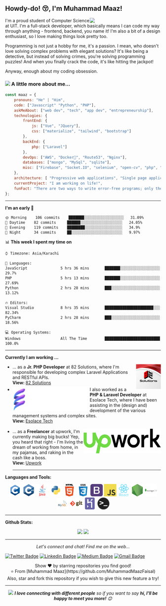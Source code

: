 <h2>Howdy-do! 😚, I'm Muhammad Maaz!</h2>
<img align='right' src="https://media.giphy.com/media/M9gbBd9nbDrOTu1Mqx/giphy.gif" width="230">

<p>I'm a proud student of Computer Science at UIT. I'm a full-stack developer, which basically means I can code my way through anything - frontend, backend, you name it! I'm also a bit of a design enthusiast, so I love making things look pretty too.

Programming is not just a hobby for me, it's a passion. I mean, who doesn't love solving complex problems with elegant solutions? It's like being a detective, but instead of solving crimes, you're solving programming puzzles! And when you finally crack the code, it's like hitting the jackpot!

Anyway, enough about my coding obsession.</p>

### <img src="https://media.giphy.com/media/VgCDAzcKvsR6OM0uWg/giphy.gif" width="50"> A little more about me...  

```javascript
const maaz = {
    pronouns: "He" | "Him",
    code: ["Javascript" "Python", "PHP"],
    askMeAbout: ["web dev", "tech", "app dev", "entrepreneurship"],
    technologies: {
        frontEnd: {
            js: ["Vue", "JQuery"],
            css: ["materialize", "tailwind", "bootstrap"]
        },
        backEnd: {
            php: ["Laravel"]
        },
        devOps: ["AWS", "Docker🐳", "Route53", "Nginx"],
        databases: ["mongo", "MySql", "sqlite"],
        misc: ["Firebase", "Socket.IO", "selenium", "open-cv", "php", "SuiteApp"]
    },
    architecture: [ "Progressive web applications", "Single page applications"],
    currentProject: "I am working on life!",
    funFact: "There are two ways to write error-free programs; only the third one works"
};
```

---
<!--START_SECTION:waka-->
**I'm an early 🐤** 

```text
🌞 Morning    106 commits    ███████░░░░░░░░░░░░░░░░░░   31.09% 
🌆 Daytime    82 commits     ██████░░░░░░░░░░░░░░░░░░░   24.05% 
🌃 Evening    119 commits    ████████░░░░░░░░░░░░░░░░░   34.9% 
🌙 Night      34 commits     ██░░░░░░░░░░░░░░░░░░░░░░░   9.97%

```


📊 **This week I spent my time on** 

```text
⌚︎ Timezone: Asia/Karachi

💬 Languages: 
JavaScript               5 hrs 36 mins       ███████░░░░░░░░░░░░░░░░░░   29.7% 
PHP                      5 hrs 13 mins       ███████░░░░░░░░░░░░░░░░░░   27.69% 
Python                   2 hrs 28 mins       ███░░░░░░░░░░░░░░░░░░░░░░   13.12% 

🔥 Editors: 
Visual Studio            8 hrs 35 mins       ██████████████████████░░░   82.34% 
PyCharm                  2 hrs 28 mins       ███░░░░░░░░░░░░░░░░░░░░░░   18.56%

💻 Operating Systems: 
Windows                  All The Time        █████████████████████████   100.0%

```
---

**Currently I am working ...**
- <div>
     <img width="80" height="80" align='right' src="82solutions.jpg" >
     ... as a <strong>Jr. PHP Developer</strong> at 82 Solutions, where I'm responsible for developing complex Laravel Applications and RESTful APIs.
     <br />
     <strong>View: </strong> <a href="https://82solutions.com/" >82 Solutions</a> 
     <br /> 
   </div>

- <div style="margin-top:5px">
    <img width="250" height="80" align='left' src="esolace.png" >
    I also worked as a <strong>PHP & Laravel Developer</strong> at Esolace Tech, where I have been assisting in the (design and) development of the various management systems and complex sites.
    <br />
    <strong>View: </strong> <a href="https://www.esolacetech.com" >Esolace Tech</a> 
    <br /> 
    <br /> 
  </div>

- <div>
     <img width="250" height="80" align='right' src="Upwork.png" >
     ... as a <strong>Freelancer</strong> at upwork, I'm currently making big bucks! Yep, you heard that right - I'm living the dream of working from home, in my pajamas, and raking in the cash like a boss.
     <br />
     <strong>View: </strong> <a href="https://www.upwork.com/freelancers/~01c0ef7c29f3bb8ac0" >Upwork</a> 
     <br /> 
   </div>

  ***

**Languages and Tools:**

<p align="center">

  <div align="center">
  
  <code><img height="40" src="https://raw.githubusercontent.com/github/explore/80688e429a7d4ef2fca1e82350fe8e3517d3494d/topics/c/c.png"></code> <code><img height="40" src="https://raw.githubusercontent.com/github/explore/80688e429a7d4ef2fca1e82350fe8e3517d3494d/topics/cpp/cpp.png"></code> <code><img height="40" src="https://raw.githubusercontent.com/devicons/devicon/master/icons/java/java-original-wordmark.svg"></code> <code><img height="40" src="https://raw.githubusercontent.com/github/explore/80688e429a7d4ef2fca1e82350fe8e3517d3494d/topics/python/python.png"></code> <code><img height="40" src="https://raw.githubusercontent.com/github/explore/80688e429a7d4ef2fca1e82350fe8e3517d3494d/topics/html/html.png"></code> <code><img height="40" src="https://raw.githubusercontent.com/github/explore/80688e429a7d4ef2fca1e82350fe8e3517d3494d/topics/css/css.png"></code> <code><img height="40" src="https://raw.githubusercontent.com/github/explore/80688e429a7d4ef2fca1e82350fe8e3517d3494d/topics/bootstrap/bootstrap.png"></code> <code><img height="40" src="https://raw.githubusercontent.com/github/explore/80688e429a7d4ef2fca1e82350fe8e3517d3494d/topics/javascript/javascript.png"></code> <code><img height="40" src="https://raw.githubusercontent.com/devicons/devicon/master/icons/react/react-original-wordmark.svg"></code> <code><img height="40" src="https://raw.githubusercontent.com/github/explore/80688e429a7d4ef2fca1e82350fe8e3517d3494d/topics/nodejs/nodejs.png"></code> <code><img height="40" src="https://raw.githubusercontent.com/github/explore/80688e429a7d4ef2fca1e82350fe8e3517d3494d/topics/mongodb/mongodb.png"></code> <code><img height="40" src="https://raw.githubusercontent.com/github/explore/80688e429a7d4ef2fca1e82350fe8e3517d3494d/topics/mysql/mysql.png"></code> <code><img height="40" src="https://raw.githubusercontent.com/github/explore/80688e429a7d4ef2fca1e82350fe8e3517d3494d/topics/git/git.png"></code> <code><img height="40" src="https://raw.githubusercontent.com/devicons/devicon/master/icons/heroku/heroku-plain.svg"></code> <code><img height="40" src="https://raw.githubusercontent.com/github/explore/80688e429a7d4ef2fca1e82350fe8e3517d3494d/topics/terminal/terminal.png"></code>

  </div>
  </p>

---


**Github Stats:**

<p align="center">
  
  <img src="https://github-readme-stats.vercel.app/api?username=muhammadmaazfaisal&hide=stars&show_icons=true&theme=dracula&line_height=32">
  <img src="https://github-readme-stats.vercel.app/api/top-langs/?username=muhammadmaazfaisal&count_private=true&theme=dracula">

</p>

---

<p align="center">
  <i>Let's connect and chat! Find me on the web...</i>
  
<!--    [![Website Badge](https://img.shields.io/badge/-anushkaverma.com-47CCCC?style=flat&logo=Google-Chrome&logoColor=white&link=https://verma-anushka.github.io/anushkaverma/)](https://verma-anushka.github.io/anushkaverma/)  -->
   [![Twitter Badge](https://img.shields.io/badge/-@MaazSheikh37-1ca0f1?style=flat-square&labelColor=1ca0f1&logo=twitter&logoColor=white&link=https://twitter.com/MaazSheikh37)](https://twitter.com/MaazSheikh37)
   [![Linkedin Badge](https://img.shields.io/badge/-muhammadmaaz-blue?style=flat-square&logo=Linkedin&logoColor=white&link=https://https://www.linkedin.com/in/muhammad-maaz-faisal-226a831b0//)](https://www.linkedin.com/in/muhammad-maaz-faisal-226a831b0/) 
  [![Medium Badge](https://img.shields.io/badge/-@m.maazfaisal0301-000000?style=flat&labelColor=000000&logo=Medium&link=https://medium.com/@m.maazfaisal0301)](https://medium.com/@m.maazfaisal0301) 
   [![Gmail Badge](https://img.shields.io/badge/-m.maazfaisal0301-c14438?style=flat-square&logo=Gmail&logoColor=white&link=mailto:m.maazfaisal0301@gmail.com)](mailto:m.maazfaisal0301@gmail.com)
<!--   [![Facebook Badge](https://img.shields.io/badge/-verma_anushka-036be4?style=flat-square&logo=Facebook&logoColor=white&link=https://www.facebook.com/profile.php?id=100022118525351)](https://www.facebook.com/profile.php?id=100022118525351) -->


  <p align="center">
    Show ❤️ by starring repositories you find good! 
    <br />
    ⭐️ From [Muhammad Maaz](https://github.com/MuhammadMaazFaisal)
    <br />
    Also, star and fork this repository if you wish to give this new feature a try!
  </p>
</p>

---
<div align="center">
<img src="https://media.giphy.com/media/LnQjpWaON8nhr21vNW/giphy.gif" width="70"> <em><b>I love connecting with different people</b> so if you want to say <b>hi, I'll be happy to meet you more!</b> 😊</em>
 </div>
